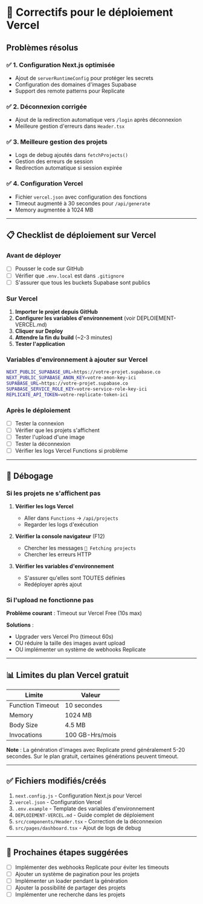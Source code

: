 # 🚨 Correctifs pour le déploiement Vercel

## Problèmes résolus

### ✅ 1. Configuration Next.js optimisée
- Ajout de `serverRuntimeConfig` pour protéger les secrets
- Configuration des domaines d'images Supabase
- Support des remote patterns pour Replicate

### ✅ 2. Déconnexion corrigée
- Ajout de la redirection automatique vers `/login` après déconnexion
- Meilleure gestion d'erreurs dans `Header.tsx`

### ✅ 3. Meilleure gestion des projets
- Logs de debug ajoutés dans `fetchProjects()`
- Gestion des erreurs de session
- Redirection automatique si session expirée

### ✅ 4. Configuration Vercel
- Fichier `vercel.json` avec configuration des fonctions
- Timeout augmenté à 30 secondes pour `/api/generate`
- Memory augmentée à 1024 MB

---

## 📋 Checklist de déploiement sur Vercel

### Avant de déployer

- [ ] Pousser le code sur GitHub
- [ ] Vérifier que `.env.local` est dans `.gitignore`
- [ ] S'assurer que tous les buckets Supabase sont publics

### Sur Vercel

1. **Importer le projet depuis GitHub**
2. **Configurer les variables d'environnement** (voir DEPLOIEMENT-VERCEL.md)
3. **Cliquer sur Deploy**
4. **Attendre la fin du build** (~2-3 minutes)
5. **Tester l'application**

### Variables d'environnement à ajouter sur Vercel

```bash
NEXT_PUBLIC_SUPABASE_URL=https://votre-projet.supabase.co
NEXT_PUBLIC_SUPABASE_ANON_KEY=votre-anon-key-ici
SUPABASE_URL=https://votre-projet.supabase.co
SUPABASE_SERVICE_ROLE_KEY=votre-service-role-key-ici
REPLICATE_API_TOKEN=votre-replicate-token-ici
```

### Après le déploiement

- [ ] Tester la connexion
- [ ] Vérifier que les projets s'affichent
- [ ] Tester l'upload d'une image
- [ ] Tester la déconnexion
- [ ] Vérifier les logs Vercel Functions si problème

---

## 🐛 Débogage

### Si les projets ne s'affichent pas

1. **Vérifier les logs Vercel**
   - Aller dans `Functions` → `/api/projects`
   - Regarder les logs d'exécution

2. **Vérifier la console navigateur** (F12)
   - Chercher les messages `📡 Fetching projects`
   - Chercher les erreurs HTTP

3. **Vérifier les variables d'environnement**
   - S'assurer qu'elles sont TOUTES définies
   - Redéployer après ajout

### Si l'upload ne fonctionne pas

**Problème courant** : Timeout sur Vercel Free (10s max)

**Solutions** :
- Upgrader vers Vercel Pro (timeout 60s)
- OU réduire la taille des images avant upload
- OU implémenter un système de webhooks Replicate

---

## 📊 Limites du plan Vercel gratuit

| Limite | Valeur |
|--------|--------|
| Function Timeout | 10 secondes |
| Memory | 1024 MB |
| Body Size | 4.5 MB |
| Invocations | 100 GB-Hrs/mois |

**Note** : La génération d'images avec Replicate prend généralement 5-20 secondes. Sur le plan gratuit, certaines générations peuvent timeout.

---

## ✅ Fichiers modifiés/créés

1. `next.config.js` - Configuration Next.js pour Vercel
2. `vercel.json` - Configuration Vercel
3. `.env.example` - Template des variables d'environnement
4. `DEPLOIEMENT-VERCEL.md` - Guide complet de déploiement
5. `src/components/Header.tsx` - Correction de la déconnexion
6. `src/pages/dashboard.tsx` - Ajout de logs de debug

---

## 🎯 Prochaines étapes suggérées

- [ ] Implémenter des webhooks Replicate pour éviter les timeouts
- [ ] Ajouter un système de pagination pour les projets
- [ ] Implémenter un loader pendant la génération
- [ ] Ajouter la possibilité de partager des projets
- [ ] Implémenter une recherche dans les projets

